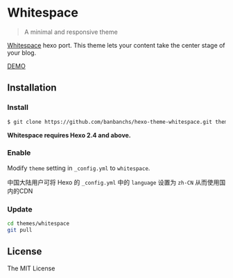 # Whitespace #

> A minimal and responsive theme

[Whitespace](https://github.com/lucaslew/whitespace) hexo port.
This theme lets your content take the center stage of your blog.

[DEMO](https://banbanchs.github.io/hexo-theme-whitespace/)

## Installation ##

### Install ###

``` bash
$ git clone https://github.com/banbanchs/hexo-theme-whitespace.git themes/whitespace
```

**Whitespace requires Hexo 2.4 and above.**

### Enable ###

Modify `theme` setting in `_config.yml` to `whitespace`.

中国大陆用户可将 Hexo 的 `_config.yml` 中的 `language` 设置为 `zh-CN` 从而使用国内的CDN

### Update

``` bash
cd themes/whitespace
git pull
```

## License ##

The MIT License
